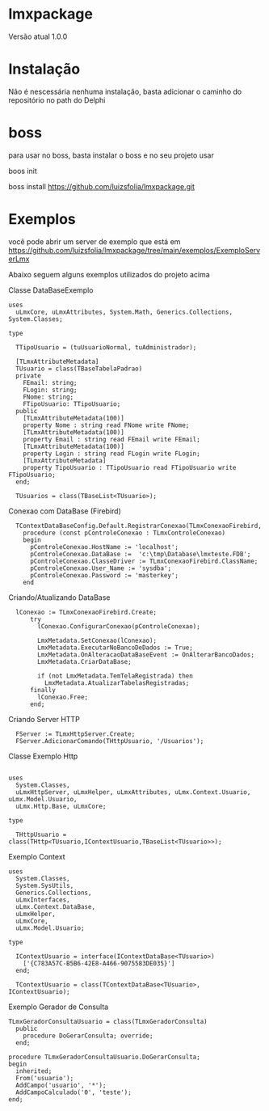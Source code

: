# lmxpackage

Versão atual 1.0.0

# Instalação

Não é nescessária nenhuma instalação, basta adicionar o caminho do repositório no path do Delphi

# boss

para usar no boss, basta instalar o boss e no seu projeto usar

boos init

boss install https://github.com/luizsfolia/lmxpackage.git

# Exemplos


você pode abrir um server de exemplo que está em 
https://github.com/luizsfolia/lmxpackage/tree/main/exemplos/ExemploServerLmx

Abaixo seguem alguns exemplos utilizados do projeto acima

Classe DataBaseExemplo

```delphi
uses
  uLmxCore, uLmxAttributes, System.Math, Generics.Collections, System.Classes;

type

  TTipoUsuario = (tuUsuarioNormal, tuAdministrador);

  [TLmxAttributeMetadata]
  TUsuario = class(TBaseTabelaPadrao)
  private
    FEmail: string;
    FLogin: string;
    FNome: string;
    FTipoUsuario: TTipoUsuario;
  public
    [TLmxAttributeMetadata(100)]
    property Nome : string read FNome write FNome;
    [TLmxAttributeMetadata(100)]
    property Email : string read FEmail write FEmail;
    [TLmxAttributeMetadata(100)]
    property Login : string read FLogin write FLogin;
    [TLmxAttributeMetadata]
    property TipoUsuario : TTipoUsuario read FTipoUsuario write FTipoUsuario;
  end;

  TUsuarios = class(TBaseList<TUsuario>);
```

Conexao com DataBase (Firebird)
  
```delphi
  TContextDataBaseConfig.Default.RegistrarConexao(TLmxConexaoFirebird,
    procedure (const pControleConexao : TLmxControleConexao)
    begin
      pControleConexao.HostName := 'localhost';
      pControleConexao.DataBase :=  'c:\tmp\Database\lmxteste.FDB';
      pControleConexao.ClasseDriver := TLmxConexaoFirebird.ClassName;
      pControleConexao.User_Name := 'sysdba';
      pControleConexao.Password := 'masterkey';
    end
```  
  
Criando/Atualizando DataBase  
  
```delphi
  lConexao := TLmxConexaoFirebird.Create;
      try
        lConexao.ConfigurarConexao(pControleConexao);

        LmxMetadata.SetConexao(lConexao);
        LmxMetadata.ExecutarNoBancoDeDados := True;
        LmxMetadata.OnAlteracaoDataBaseEvent := OnAlterarBancoDados;
        LmxMetadata.CriarDataBase;

        if (not LmxMetadata.TemTelaRegistrada) then
          LmxMetadata.AtualizarTabelasRegistradas;
      finally
        lConexao.Free;
      end;
```
  
  
Criando Server  HTTP
  
```delphi
  FServer := TLmxHttpServer.Create;
  FServer.AdicionarComando(THttpUsuario, '/Usuarios');
```
  
Classe Exemplo Http
  
```delphi

uses
  System.Classes, 
  uLmxHttpServer, uLmxHelper, uLmxAttributes, uLmx.Context.Usuario, uLmx.Model.Usuario,
  uLmx.Http.Base, uLmxCore;

type

  THttpUsuario = class(THttp<TUsuario,IContextUsuario,TBaseList<TUsuario>>);
```
  
Exemplo Context
  
```delphi
uses
  System.Classes, 
  System.SysUtils, 
  Generics.Collections,
  uLmxInterfaces,
  uLmx.Context.DataBase,
  uLmxHelper,
  uLmxCore,
  uLmx.Model.Usuario;

type

  IContextUsuario = interface(IContextDataBase<TUsuario>)
    ['{C783A57C-B5B6-42E8-A466-9075583DE035}']
  end;
  
  TContextUsuario = class(TContextDataBase<TUsuario>, IContextUsuario);
```  

Exemplo Gerador de Consulta

```delphi
TLmxGeradorConsultaUsuario = class(TLmxGeradorConsulta)
  public
    procedure DoGerarConsulta; override;
  end;

procedure TLmxGeradorConsultaUsuario.DoGerarConsulta;
begin
  inherited;
  From('usuario');
  AddCampo('usuario', '*');
  AddCampoCalculado('0', 'teste');
end;


```
